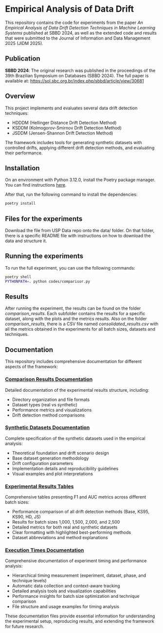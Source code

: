 # Empirical Analysis of Data Drift

This repository contains the code for experiments from the paper *An Empirical Analysis of Data Drift Detection Techniques in Machine Learning Systems* published at SBBD 2024, as well as the extended code and results that were submitted to the Journal of Information and Data Management 2025 (JIDM 2025).

## Publication

**SBBD 2024**: The original research was published in the proceedings of the 39th Brazilian Symposium on Databases (SBBD 2024). The full paper is available at: https://sol.sbc.org.br/index.php/sbbd/article/view/30681

## Overview

This project implements and evaluates several data drift detection techniques:

- HDDDM (Hellinger Distance Drift Detection Method)
- KSDDM (Kolmogorov-Smirnov Drift Detection Method)
- JSDDM (Jensen-Shannon Drift Detection Method)

The framework includes tools for generating synthetic datasets with controlled drifts, applying different drift detection methods, and evaluating their performance.

## Installation

On an environment with Python 3.12.0, install the Poetry package manager. You can find instructions [here](https://python-poetry.org/docs/).

After that, run the following command to install the dependencies:

```bash
poetry install
```

## Files for the experiments

Download the file from USP Data repo onto the data/ folder.
On that folder, there is a specific README file with instructions on how to download the data and structure it.


## Running the experiments

To run the full experiment, you can use the following commands:

```bash
poetry shell
PYTHONPATH=. python codes/comparisor.py
```

## Results

After running the experiment, the results can be found on the folder _comparison_results_. 
Each subfolder contains the results for a specific dataset, along with the plots and the metrics results.
Also on the folder _comparison_results_, there is a CSV file named _consolidated_results.csv_ with all the metrics obtained in the experiments for all batch sizes, datasets and techniques.

## Documentation

This repository includes comprehensive documentation for different aspects of the framework:

### [Comparison Results Documentation](comparison_results/README.md)
Detailed documentation of the experimental results structure, including:
- Directory organization and file formats
- Dataset types (real vs synthetic)
- Performance metrics and visualizations
- Drift detection method comparisons

### [Synthetic Datasets Documentation](synthetic_datasets_documentation.md)
Complete specification of the synthetic datasets used in the empirical analysis:
- Theoretical foundation and drift scenario design
- Base dataset generation methodology
- Drift configuration parameters
- Implementation details and reproducibility guidelines
- Visual examples and plot interpretations

### [Experimental Results Tables](experimental_results_tables.md)
Comprehensive tables presenting F1 and AUC metrics across different batch sizes:
- Performance comparison of all drift detection methods (Base, KS95, KS90, HD, JS)
- Results for batch sizes 1,000, 1,500, 2,000, and 2,500
- Detailed metrics for both real and synthetic datasets
- Clear formatting with highlighted best-performing methods
- Dataset abbreviations and method explanations

### [Execution Times Documentation](timing_documentation.md)
Comprehensive documentation of experiment timing and performance analysis:
- Hierarchical timing measurement (experiment, dataset, phase, and technique levels)
- Automatic data collection and context-aware tracking
- Detailed analysis tools and visualization capabilities
- Performance insights for batch size optimization and technique comparison
- File structure and usage examples for timing analysis

These documentation files provide essential information for understanding the experimental setup, reproducing results, and extending the framework for future research.
